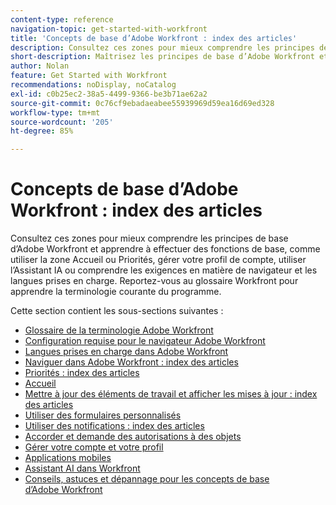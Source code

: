```yaml
---
content-type: reference
navigation-topic: get-started-with-workfront
title: 'Concepts de base d’Adobe Workfront : index des articles'
description: Consultez ces zones pour mieux comprendre les principes de base d’Adobe Workfront et apprendre à effectuer des fonctions de base, comme utiliser la zone Accueil ou Priorités, gérer votre profil de compte, utiliser l’Assistant IA ou comprendre les exigences en matière de navigateur et les langues prises en charge. Reportez-vous au glossaire Workfront pour apprendre la terminologie courante du programme.
short-description: Maîtrisez les principes de base d’Adobe Workfront et apprenez à exécuter des fonctions de base.
author: Nolan
feature: Get Started with Workfront
recommendations: noDisplay, noCatalog
exl-id: c0b25ec2-38a5-4499-9366-be3b71ae62a2
source-git-commit: 0c76cf9ebadaeabee55939969d59ea16d69ed328
workflow-type: tm+mt
source-wordcount: '205'
ht-degree: 85%

---
```


# Concepts de base d’Adobe Workfront : index des articles

<!--Audited: 01/2025-->

Consultez ces zones pour mieux comprendre les principes de base d’Adobe Workfront et apprendre à effectuer des fonctions de base, comme utiliser la zone Accueil ou Priorités, gérer votre profil de compte, utiliser l’Assistant IA ou comprendre les exigences en matière de navigateur et les langues prises en charge. Reportez-vous au glossaire Workfront pour apprendre la terminologie courante du programme.

Cette section contient les sous-sections suivantes :

* [Glossaire de la terminologie Adobe Workfront](../workfront-basics/navigate-workfront/workfront-navigation/workfront-terminology-glossary.md)
* [Configuration requise pour le navigateur Adobe Workfront](../workfront-basics/workfront-browser-requirements.md)
* [Langues prises en charge dans Adobe Workfront](../workfront-basics/supported-languages-in-workfront.md)
* [Naviguer dans Adobe Workfront : index des articles](../workfront-basics/navigate-workfront/navigate-workfront.md)
* [Priorités : index des articles](/help/quicksilver/workfront-basics/priorities/priorities-toc.md)
* [Accueil](../workfront-basics/using-home/home.md)
* [Mettre à jour des éléments de travail et afficher les mises à jour : index des articles](../workfront-basics/updating-work-items-and-viewing-updates/update-work-items-and-view-updates.md)
* [Utiliser des formulaires personnalisés](../workfront-basics/work-with-custom-forms/work-with-custom-forms.md)
* [Utiliser des notifications : index des articles](../workfront-basics/using-notifications/use-notifications.md)
* [Accorder et demande des autorisations à des objets](../workfront-basics/grant-and-request-access-to-objects/grant-and-request-access-to-objects.md)
* [Gérer votre compte et votre profil](../workfront-basics/manage-your-account-and-profile/manage-your-account-and-profile.md)
* [Applications mobiles](../workfront-basics/mobile-apps/mobile-apps.md)
* [Assistant AI dans Workfront](/help/quicksilver/workfront-basics/ai-assistant/ai-assistant.md)
* [Conseils, astuces et dépannage pour les concepts de base d’Adobe Workfront](../workfront-basics/tips-tricks-and-troubleshooting/tips-tricks-troubleshooting-basics.md)
